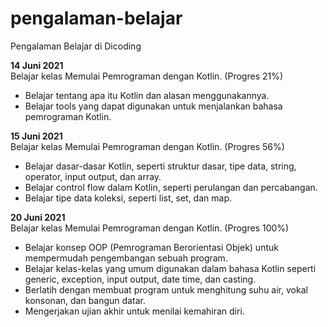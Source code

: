 # pengalaman-belajar
Pengalaman Belajar di Dicoding

**14 Juni 2021** <br>
Belajar kelas Memulai Pemrograman dengan Kotlin. (Progres 21%)
* Belajar tentang apa itu Kotlin dan alasan menggunakannya.
* Belajar tools yang dapat digunakan untuk menjalankan bahasa pemrograman Kotlin.

**15 Juni 2021**<br>
Belajar kelas Memulai Pemrograman dengan Kotlin. (Progres 56%)
* Belajar dasar-dasar Kotlin, seperti struktur dasar, tipe data, string, operator, input output, dan array.
* Belajar control flow dalam Kotlin, seperti perulangan dan percabangan.
* Belajar tipe data koleksi, seperti list, set, dan map.

**20 Juni 2021**<br>
Belajar kelas Memulai Pemrograman dengan Kotlin. (Progres 100%)
* Belajar konsep OOP (Pemrograman Berorientasi Objek) untuk mempermudah pengembangan sebuah program.
* Belajar kelas-kelas yang umum digunakan dalam bahasa Kotlin seperti generic, exception, input output, date time, dan casting.
* Berlatih dengan membuat program untuk menghitung suhu air, vokal konsonan, dan bangun datar.
* Mengerjakan ujian akhir untuk menilai kemahiran diri.
